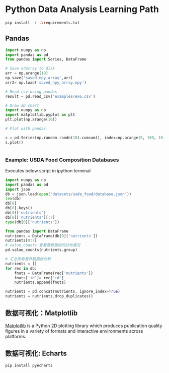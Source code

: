 
# Python Data Analysis Learning Path

```sh
pip install -r .\requirements.txt
```

## Pandas

```py
import numpy as np
import pandas as pd
from pandas import Series, DataFrame

# Save ndarray to disk
arr = np.arange(10)
np.save('saved_npy_array',arr)
arr2= np.load('saved_npy_array.npy')

# Read csv using pandas
result = pd.read_csv('examples/ex6.csv')

# Draw 2D chart
import numpy as np
import matplotlib.pyplot as plt
plt.plot(np.arange(10))

# Plot with pandas

s = pd.Series(np.random.randn(10).cumsum(), index=np.arange(0, 100, 10))
s.plot()



```

### Example: USDA Food Composition Databases

Executes below script in ipython terminal

```py
import numpy as np
import pandas as pd
import json
db = json.load(open('datasets/usda_food/database.json'))
len(db)
db[0]
db[0].keys()
db[0]['nutrients']
db[0]['nutrients'][:7]
type(db[0]['nutrients'])

from pandas import DataFrame
nutrients = DataFrame(db[0]['nutrients'])
nutrients[0:7]
# value_counts 查看营养类别的分布情况
pd.value_counts(nutrients.group)

# 汇总所有营养数据做分析
nutrients = []
for rec in db:
    fnuts = DataFrame(rec['nutrients'])
    fnuts['id']= rec['id']
    nutrients.append(fnuts)

nutrients = pd.concat(nutrients, ignore_index=True)
nutrients = nutrients.drop_duplicates()
```

## 数据可视化：Matplotlib

[Matplotlib](https://github.com/matplotlib/matplotlib) is a Python 2D plotting library which produces publication quality figures 
in a variety of formats and interactive environments across platforms.

## 数据可视化: Echarts

```shell script
pip install pyecharts
```





